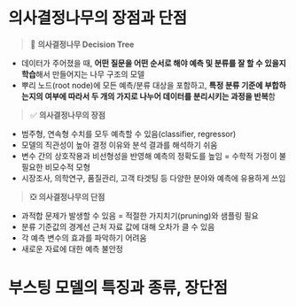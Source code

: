 # 의사결정나무의 장점과 단점
> 🌳 **의사결정나무 Decision Tree**
* 데이터가 주어졌을 때, **어떤 질문을 어떤 순서로 해야 예측 및 분류를 잘 할 수 있을지 학습**해서 만들어지는 나무 구조의 모델
* 뿌리 노드(root node)에 모든 예측/분류 대상을 포함하고, **특정 분류 기준에 부합하는지의 여부에 따라서 두 개의 가지로 나누어 데이터를 분리시키는 과정을 반복**함
> ✅ **의사결정나무의 장점**
* 범주형, 연속형 수치를 모두 예측할 수 있음(classifier, regressor)
* 모델의 직관성이 높아 결정 이유와 분석 결과를 해석하기 쉬움
* 변수 간의 상호작용과 비선형성을 반영해 예측의 정확도를 높임 = 수학적 가정이 불필요한 비모수적 모형
* 시장조사, 의학연구, 품질관리, 고객 타겟팅 등 다양한 분야와 예측에 유용하게 쓰임
> ❎ **의사결정나무의 단점**
* 과적합 문제가 발생할 수 있음 = 적절한 가지치기(pruning)와 샘플링 필요
* 분류 기준값의 경계선 근처 자료 값에 대해 오차가 클 수 있음
* 각 예측 변수의 효과를 파악하기 어려움
* 새로운 자료에 대한 예측 불안정
# 부스팅 모델의 특징과 종류, 장단점
